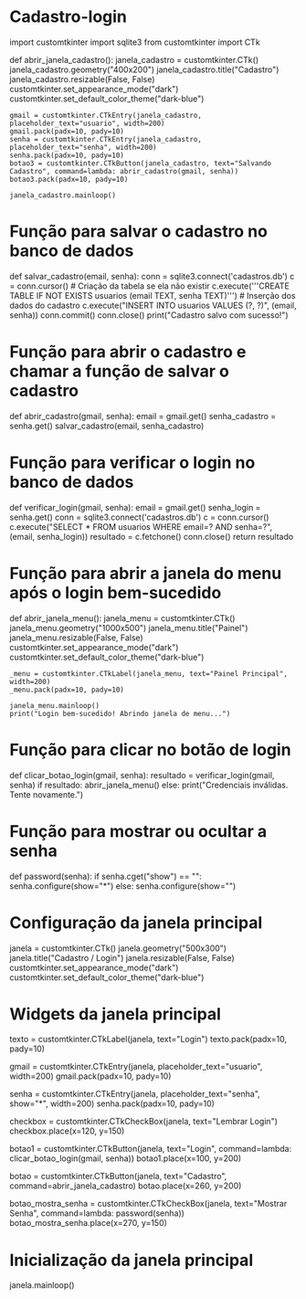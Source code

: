 # Cadastro-login
import customtkinter
import sqlite3
from customtkinter import CTk



def abrir_janela_cadastro():
    janela_cadastro = customtkinter.CTk()
    janela_cadastro.geometry("400x200")
    janela_cadastro.title("Cadastro")
    janela_cadastro.resizable(False, False)
    customtkinter.set_appearance_mode("dark")
    customtkinter.set_default_color_theme("dark-blue")

    gmail = customtkinter.CTkEntry(janela_cadastro, placeholder_text="usuario", width=200)
    gmail.pack(padx=10, pady=10)
    senha = customtkinter.CTkEntry(janela_cadastro, placeholder_text="senha", width=200)
    senha.pack(padx=10, pady=10)
    botao3 = customtkinter.CTkButton(janela_cadastro, text="Salvando Cadastro", command=lambda: abrir_cadastro(gmail, senha))
    botao3.pack(padx=10, pady=10)

    janela_cadastro.mainloop()

# Função para salvar o cadastro no banco de dados
def salvar_cadastro(email, senha):
    conn = sqlite3.connect('cadastros.db')
    c = conn.cursor()
    # Criação da tabela se ela não existir
    c.execute('''CREATE TABLE IF NOT EXISTS usuarios
                 (email TEXT, senha TEXT)''')
    # Inserção dos dados do cadastro
    c.execute("INSERT INTO usuarios VALUES (?, ?)", (email, senha))
    conn.commit()
    conn.close()
    print("Cadastro salvo com sucesso!")

# Função para abrir o cadastro e chamar a função de salvar o cadastro
def abrir_cadastro(gmail, senha):
    email = gmail.get()
    senha_cadastro = senha.get()
    salvar_cadastro(email, senha_cadastro)

# Função para verificar o login no banco de dados
def verificar_login(gmail, senha):
    email = gmail.get()
    senha_login = senha.get()
    conn = sqlite3.connect('cadastros.db')
    c = conn.cursor()
    c.execute("SELECT * FROM usuarios WHERE email=? AND senha=?", (email, senha_login))
    resultado = c.fetchone()
    conn.close()
    return resultado

# Função para abrir a janela do menu após o login bem-sucedido
def abrir_janela_menu():
    janela_menu = customtkinter.CTk()
    janela_menu.geometry("1000x500")
    janela_menu.title("Painel")
    janela_menu.resizable(False, False)
    customtkinter.set_appearance_mode("dark")
    customtkinter.set_default_color_theme("dark-blue")

    _menu = customtkinter.CTkLabel(janela_menu, text="Painel Principal", width=200)
    _menu.pack(padx=10, pady=10)

    janela_menu.mainloop()
    print("Login bem-sucedido! Abrindo janela de menu...")

# Função para clicar no botão de login
def clicar_botao_login(gmail, senha):
    resultado = verificar_login(gmail, senha)
    if resultado:
        abrir_janela_menu()
    else:
        print("Credenciais inválidas. Tente novamente.")

# Função para mostrar ou ocultar a senha
def password(senha):
    if senha.cget("show") == "":
        senha.configure(show="*")
    else:
        senha.configure(show="")

# Configuração da janela principal
janela = customtkinter.CTk()
janela.geometry("500x300")
janela.title("Cadastro / Login")
janela.resizable(False, False)
customtkinter.set_appearance_mode("dark")
customtkinter.set_default_color_theme("dark-blue")

# Widgets da janela principal
texto = customtkinter.CTkLabel(janela, text="Login")
texto.pack(padx=10, pady=10)

gmail = customtkinter.CTkEntry(janela, placeholder_text="usuario", width=200)
gmail.pack(padx=10, pady=10)

senha = customtkinter.CTkEntry(janela, placeholder_text="senha", show="*", width=200)
senha.pack(padx=10, pady=10)

checkbox = customtkinter.CTkCheckBox(janela, text="Lembrar Login")
checkbox.place(x=120, y=150)

botao1 = customtkinter.CTkButton(janela, text="Login", command=lambda: clicar_botao_login(gmail, senha))
botao1.place(x=100, y=200)

botao = customtkinter.CTkButton(janela, text="Cadastro", command=abrir_janela_cadastro)
botao.place(x=260, y=200)

botao_mostra_senha = customtkinter.CTkCheckBox(janela, text="Mostrar Senha", command=lambda: password(senha))
botao_mostra_senha.place(x=270, y=150)
# Inicialização da janela principal
janela.mainloop()
